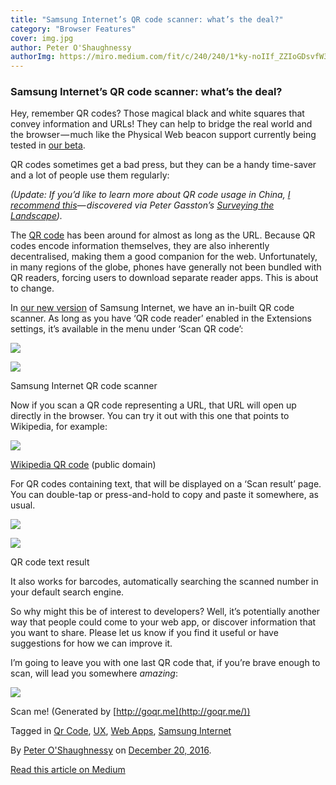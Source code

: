 ```yaml
---
title: "Samsung Internet’s QR code scanner: what’s the deal?"
category: "Browser Features"
cover: img.jpg
author: Peter O'Shaughnessy
authorImg: https://miro.medium.com/fit/c/240/240/1*ky-noIIf_ZZIoGDsvfW3AA.jpeg
---
```


### Samsung Internet’s QR code scanner: what’s the deal?

Hey, remember QR codes? Those magical black and white squares that convey information and URLs! They can help to bridge the real world and the browser — much like the Physical Web beacon support currently being tested in [our beta](https://medium.com/samsung-internet-dev/beta-d0f988fb77fb).

QR codes sometimes get a bad press, but they can be a handy time-saver and a lot of people use them regularly:

_(Update: If you’d like to learn more about QR code usage in China,_ [_I recommend this_](https://medium.com/chrysaora-weekly/pictures-of-chinese-people-scanning-qr-codes-a564047ec58f)_— discovered via Peter Gasston’s_ [_Surveying the Landscape_](https://medium.com/rehabstudio/surveying-the-landscape-4d7127a7d53f)_)._

The [QR code](https://en.wikipedia.org/wiki/QR_code) has been around for almost as long as the URL. Because QR codes encode information themselves, they are also inherently decentralised, making them a good companion for the web. Unfortunately, in many regions of the globe, phones have generally not been bundled with QR readers, forcing users to download separate reader apps. This is about to change.

In [our new version](https://medium.com/samsung-internet-dev/announcing-samsung-internet-5-0-1ac2bfc14b78) of Samsung Internet, we have an in-built QR code scanner. As long as you have ‘QR code reader’ enabled in the Extensions settings, it’s available in the menu under ‘Scan QR code’:

![](https://cdn-images-1.medium.com/max/600/1*TWbYPptmJz9tRWdHtyXw0A.png)

![](https://cdn-images-1.medium.com/max/600/1*PghFerdymdCxaCLpL0CSEw.png)

Samsung Internet QR code scanner

Now if you scan a QR code representing a URL, that URL will open up directly in the browser. You can try it out with this one that points to Wikipedia, for example:

![](https://cdn-images-1.medium.com/max/800/1*Tb_ZaeHf90_ZyhoIM6Fg8A.png)

[Wikipedia QR code](https://en.wikipedia.org/wiki/QR_code#/media/File:Wikipedia_mobile_en.svg) (public domain)

For QR codes containing text, that will be displayed on a ‘Scan result’ page. You can double-tap or press-and-hold to copy and paste it somewhere, as usual.

![](https://cdn-images-1.medium.com/max/600/1*X0-LFhnvxygncQ7qnTmnNA.png)

![](https://cdn-images-1.medium.com/max/600/1*YVersYpp4P1oyARub_69TA.png)

QR code text result

It also works for barcodes, automatically searching the scanned number in your default search engine.

So why might this be of interest to developers? Well, it’s potentially another way that people could come to your web app, or discover information that you want to share. Please let us know if you find it useful or have suggestions for how we can improve it.

I’m going to leave you with one last QR code that, if you’re brave enough to scan, will lead you somewhere _amazing_:

![](https://cdn-images-1.medium.com/max/800/1*FDqK2wD1euDeauwBXIPWWQ.png)

Scan me! (Generated by [http://goqr.me](http://goqr.me/))

Tagged in [Qr Code](https://medium.com/tag/qr-code), [UX](https://medium.com/tag/ux), [Web Apps](https://medium.com/tag/web-apps), [Samsung Internet](https://medium.com/tag/samsung-internet)

By [Peter O'Shaughnessy](https://medium.com/@poshaughnessy) on [December 20, 2016](https://medium.com/p/20becb76f057).

[Read this article on Medium](https://medium.com/@poshaughnessy/samsung-internets-qr-code-scanner-what-s-the-deal-20becb76f057)
